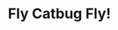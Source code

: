 ---
title: Fly Catbug Fly!
developer: Ludoko Studios
publisher: Cartoon Hangover
image: FlyCatbugFly.jpg
link: http://cartoonhangover.com/flycatbugfly/
ios: https://itunes.apple.com/us/app/fly-catbug-fly!/id812663886
android: https://play.google.com/store/apps/details?id=com.frederator.catbug
featured: true
---